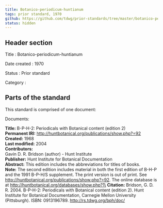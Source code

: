 ```yaml
---
title: Botanico-periodicum-huntianum
tags: prior standard, 1970
github: https://github.com/tdwg/prior-standards/tree/master/botanico-periodicum-huntianum
status: hidden
---
```


## Header section

Title
: Botanico-periodicum-huntianum

Date created
: 1970

Status
: Prior standard

Category
: 

## Parts of the standard

This standard is comprised of one document: 

Documents:

**Title:** B-P-H-2: Periodicals with Botanical content (edition 2)\
**Permanent IRI:** <a href="http://rs.tdwg.org/bph/doc/">http://huntbotanical.org/publications/show.php?=92</a>\
**Created:** 1968\
**Last modified:** 2004\
**Contributors:**\
Gavin D. R. Bridson (author) - Hunt Institute\
**Publisher:** Hunt Institute for Botanical Documentation\
**Abstract:** This edition includes the abbreviations for titles of books.\
**Note:** The second edition includes material in both the first edition of B-H-P and the 1991 B-P-H/S supplement.  The print version is out of print.  See http://huntbotanical.org/publications/show.php?=92. The online database is at http://huntbotanical.org/databases/show.php?1\
**Citation:** Bridson, G. D. R. 2004. B-P-H-2: Periodicals with Botanical content (edition 2). Hunt Institute for Botanical Documentation, Carnegie Mellon University (Pittsburgh). ISBN: 0913196789. http://rs.tdwg.org/bph/doc/

